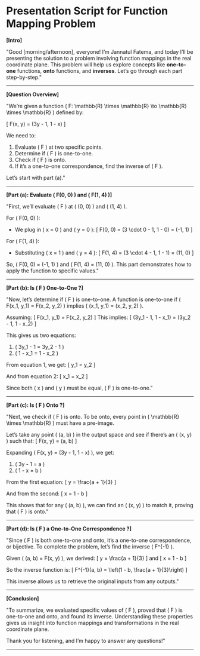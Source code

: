 # Presentation Script for Function Mapping Problem

**[Intro]**

"Good [morning/afternoon], everyone! I’m Jannatul Fatema, and today I’ll be presenting the solution to a problem involving function mappings in the real coordinate plane. This problem will help us explore concepts like **one-to-one** functions, **onto** functions, and **inverses**. Let’s go through each part step-by-step."

---

**[Question Overview]**

"We’re given a function \( F: \mathbb{R} \times \mathbb{R} \to \mathbb{R} \times \mathbb{R} \) defined by:

\[
F(x, y) = (3y - 1, 1 - x)
\]

We need to:
1. Evaluate \( F \) at two specific points.
2. Determine if \( F \) is one-to-one.
3. Check if \( F \) is onto.
4. If it’s a one-to-one correspondence, find the inverse of \( F \).

Let’s start with part (a)."

---

**[Part (a): Evaluate \( F(0, 0) \) and \( F(1, 4) \)]**

"First, we’ll evaluate \( F \) at \( (0, 0) \) and \( (1, 4) \).

For \( F(0, 0) \):
- We plug in \( x = 0 \) and \( y = 0 \):
  \[
  F(0, 0) = (3 \cdot 0 - 1, 1 - 0) = (-1, 1)
  \]

For \( F(1, 4) \):
- Substituting \( x = 1 \) and \( y = 4 \):
  \[
  F(1, 4) = (3 \cdot 4 - 1, 1 - 1) = (11, 0)
  \]

So, \( F(0, 0) = (-1, 1) \) and \( F(1, 4) = (11, 0) \). This part demonstrates how to apply the function to specific values."

---

**[Part (b): Is \( F \) One-to-One ?]**

"Now, let’s determine if \( F \) is one-to-one. A function is one-to-one if \( F(x_1, y_1) = F(x_2, y_2) \) implies \( (x_1, y_1) = (x_2, y_2) \).

Assuming:
\[
F(x_1, y_1) = F(x_2, y_2)
\]
This implies:
\[
(3y_1 - 1, 1 - x_1) = (3y_2 - 1, 1 - x_2)
\]

This gives us two equations:
1. \( 3y_1 - 1 = 3y_2 - 1 \)
2. \( 1 - x_1 = 1 - x_2 \)

From equation 1, we get:
\[
y_1 = y_2
\]

And from equation 2:
\[
x_1 = x_2
\]

Since both \( x \) and \( y \) must be equal, \( F \) is one-to-one."

---

**[Part (c): Is \( F \) Onto ?]**

"Next, we check if \( F \) is onto. To be onto, every point in \( \mathbb{R} \times \mathbb{R} \) must have a pre-image.

Let’s take any point \( (a, b) \) in the output space and see if there’s an \( (x, y) \) such that:
\[
F(x, y) = (a, b)
\]

Expanding \( F(x, y) = (3y - 1, 1 - x) \), we get:
1. \( 3y - 1 = a \)
2. \( 1 - x = b \)

From the first equation:
\[
y = \frac{a + 1}{3}
\]

And from the second:
\[
x = 1 - b
\]

This shows that for any \( (a, b) \), we can find an \( (x, y) \) to match it, proving that \( F \) is onto."

---

**[Part (d): Is \( F \) a One-to-One Correspondence ?]**

"Since \( F \) is both one-to-one and onto, it’s a one-to-one correspondence, or bijective. To complete the problem, let’s find the inverse \( F^{-1} \).

Given \( (a, b) = F(x, y) \), we derived:
\[
y = \frac{a + 1}{3}
\]
and
\[
x = 1 - b
\]

So the inverse function is:
\[
F^{-1}(a, b) = \left(1 - b, \frac{a + 1}{3}\right)
\]

This inverse allows us to retrieve the original inputs from any outputs."

---

**[Conclusion]**

"To summarize, we evaluated specific values of \( F \), proved that \( F \) is one-to-one and onto, and found its inverse. Understanding these properties gives us insight into function mappings and transformations in the real coordinate plane.

Thank you for listening, and I’m happy to answer any questions!"

---



